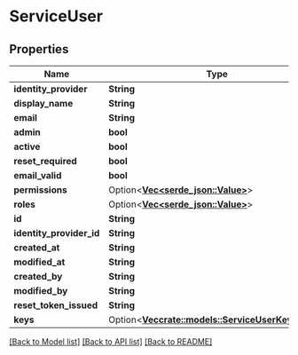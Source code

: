 # ServiceUser

## Properties

Name | Type | Description | Notes
------------ | ------------- | ------------- | -------------
**identity_provider** | **String** |  | 
**display_name** | **String** |  | 
**email** | **String** |  | 
**admin** | **bool** |  | 
**active** | **bool** |  | 
**reset_required** | **bool** |  | 
**email_valid** | **bool** |  | 
**permissions** | Option<[**Vec<serde_json::Value>**](serde_json::Value.md)> |  | [optional]
**roles** | Option<[**Vec<serde_json::Value>**](serde_json::Value.md)> |  | [optional]
**id** | **String** |  | 
**identity_provider_id** | **String** |  | 
**created_at** | **String** |  | 
**modified_at** | **String** |  | 
**created_by** | **String** |  | 
**modified_by** | **String** |  | 
**reset_token_issued** | **String** |  | 
**keys** | Option<[**Vec<crate::models::ServiceUserKeysInner>**](ServiceUser_keys_inner.md)> |  | [optional]

[[Back to Model list]](../README.md#documentation-for-models) [[Back to API list]](../README.md#documentation-for-api-endpoints) [[Back to README]](../README.md)


